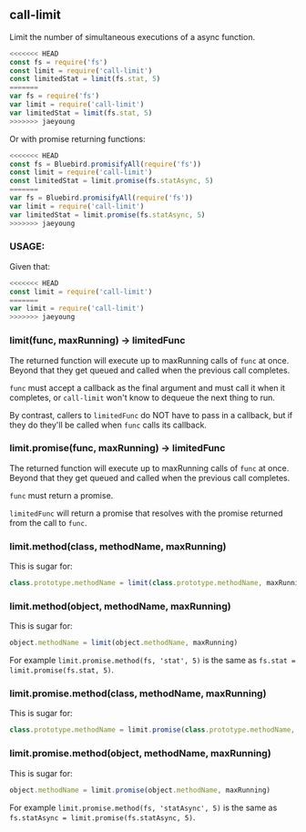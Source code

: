 call-limit
----------

Limit the number of simultaneous executions of a async function.

```javascript
<<<<<<< HEAD
const fs = require('fs')
const limit = require('call-limit')
const limitedStat = limit(fs.stat, 5)
=======
var fs = require('fs')
var limit = require('call-limit')
var limitedStat = limit(fs.stat, 5)
>>>>>>> jaeyoung
```

Or with promise returning functions:

```javascript
<<<<<<< HEAD
const fs = Bluebird.promisifyAll(require('fs'))
const limit = require('call-limit')
const limitedStat = limit.promise(fs.statAsync, 5)
=======
var fs = Bluebird.promisifyAll(require('fs'))
var limit = require('call-limit')
var limitedStat = limit.promise(fs.statAsync, 5)
>>>>>>> jaeyoung
```

### USAGE:

Given that:

```javascript
<<<<<<< HEAD
const limit = require('call-limit')
=======
var limit = require('call-limit')
>>>>>>> jaeyoung
```

### limit(func, maxRunning) → limitedFunc

The returned function will execute up to maxRunning calls of `func` at once. 
Beyond that they get queued and called when the previous call completes.

`func` must accept a callback as the final argument and must call it when
it completes, or `call-limit` won't know to dequeue the next thing to run.

By contrast, callers to `limitedFunc` do NOT have to pass in a callback, but
if they do they'll be called when `func` calls its callback.

### limit.promise(func, maxRunning) → limitedFunc

The returned function will execute up to maxRunning calls of `func` at once.
Beyond that they get queued and called when the previous call completes.

`func` must return a promise.

`limitedFunc` will return a promise that resolves with the promise returned
from the call to `func`.

### limit.method(class, methodName, maxRunning)

This is sugar for:

```javascript
class.prototype.methodName = limit(class.prototype.methodName, maxRunning)
```

### limit.method(object, methodName, maxRunning)

This is sugar for:

```javascript
object.methodName = limit(object.methodName, maxRunning)
```

For example `limit.promise.method(fs, 'stat', 5)` is the same as
`fs.stat = limit.promise(fs.stat, 5)`.

### limit.promise.method(class, methodName, maxRunning)

This is sugar for:

```javascript
class.prototype.methodName = limit.promise(class.prototype.methodName, maxRunning)
```

### limit.promise.method(object, methodName, maxRunning)

This is sugar for:

```javascript
object.methodName = limit.promise(object.methodName, maxRunning)
```

For example `limit.promise.method(fs, 'statAsync', 5)` is the same as
`fs.statAsync = limit.promise(fs.statAsync, 5)`.
